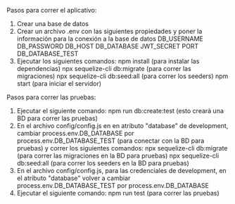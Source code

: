 Pasos para correr el aplicativo:
1. Crear una base de datos 
2. Crear un archivo .env con las siguientes propiedades y poner la información para la conexión a la base de datos
    DB_USERNAME
    DB_PASSWORD
    DB_HOST
    DB_DATABASE
    JWT_SECRET
    PORT
    DB_DATABASE_TEST
3. Ejecutar los siguientes comandos:
    npm install (para instalar las dependencias)
    npx sequelize-cli db:migrate (para correr las migraciones)
    npx sequelize-cli db:seed:all (para correr los seeders)
    npm start (para iniciar el servidor)


Pasos para correr las pruebas:
1. Ejecutar el siguiente comando:
    npm run db:create:test (esto creará una BD para correr las pruebas)
2. En el archivo config/config.js en en atributo "database" de development, cambiar process.env.DB_DATABASE por process.env.DB_DATABASE_TEST (para conectar con la BD para pruebas) y correr los siguientes comandos:
    npx sequelize-cli db:migrate (para correr las migraciones en la BD para pruebas)
    npx sequelize-cli db:seed:all (para correr los seeders en la BD para pruebas)
3. En el archivo config/config.js, para las credenciales de development, en el atributo "database" volver a cambiar process.env.DB_DATABASE_TEST por process.env.DB_DATABASE
3. Ejecutar el siguiente comando:
    npm run test  (para correr las pruebas)      